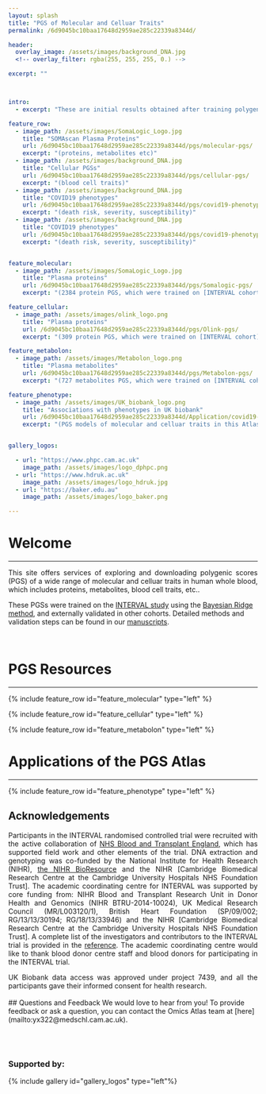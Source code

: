 ```yaml
---
layout: splash
title: "PGS of Molecular and Celluar Traits"
permalink: /6d9045bc10baa17648d2959ae285c22339a8344d/

header:
  overlay_image: /assets/images/background_DNA.jpg
  <!-- overlay_filter: rgba(255, 255, 255, 0.) -->

excerpt: ""



intro:
  - excerpt: "These are initial results obtained after training polygenic scores (PGSs) on the INTERVAL dataset and testing them on UK Biobank."

feature_row:
  - image_path: /assets/images/SomaLogic_Logo.jpg
    title: "SOMAscan Plasma Proteins"
    url: /6d9045bc10baa17648d2959ae285c22339a8344d/pgs/molecular-pgs/
    excerpt: "(proteins, metabolites etc)"
  - image_path: /assets/images/background_DNA.jpg
    title: "Cellular PGSs"
    url: /6d9045bc10baa17648d2959ae285c22339a8344d/pgs/cellular-pgs/
    excerpt: "(blood cell traits)"
  - image_path: /assets/images/background_DNA.jpg
    title: "COVID19 phenotypes"
    url: /6d9045bc10baa17648d2959ae285c22339a8344d/pgs/covid19-phenotype/
    excerpt: "(death risk, severity, susceptibility)"
  - image_path: /assets/images/background_DNA.jpg
    title: "COVID19 phenotypes"
    url: /6d9045bc10baa17648d2959ae285c22339a8344d/pgs/covid19-phenotype/
    excerpt: "(death risk, severity, susceptibility)"


feature_molecular:
  - image_path: /assets/images/SomaLogic_Logo.jpg
    title: "Plasma proteins"
    url: /6d9045bc10baa17648d2959ae285c22339a8344d/pgs/Somalogic-pgs/
    excerpt: "(2384 protein PGS, which were trained on [INTERVAL cohort](https://www.intervalstudy.org.uk/) and externally validated on [FENLAND cohort](https://www.mrc-epid.cam.ac.uk/research/studies/fenland/))"

feature_cellular:
  - image_path: /assets/images/olink_logo.png
    title: "Plasma proteins"
    url: /6d9045bc10baa17648d2959ae285c22339a8344d/pgs/Olink-pgs/
    excerpt: "(309 protein PGS, which were trained on [INTERVAL cohort](https://www.intervalstudy.org.uk/) and externally validated on [NSPHS cohort](https://pubmed.ncbi.nlm.nih.gov/20568910/) and [ORCADES cohort](https://www.ed.ac.uk/viking/about-us/our-studies))"

feature_metabolon:
  - image_path: /assets/images/Metabolon_logo.png
    title: "Plasma metabolites"
    url: /6d9045bc10baa17648d2959ae285c22339a8344d/pgs/Metabolon-pgs/
    excerpt: "(727 metabolites PGS, which were trained on [INTERVAL cohort Phase 1](https://www.intervalstudy.org.uk/) and validated on INTERVAL cohort Phase 2)"

feature_phenotype:
  - image_path: /assets/images/UK_biobank_logo.png
    title: "Associations with phenotypes in UK biobank"
    url: /6d9045bc10baa17648d2959ae285c22339a8344d/Application/covid19-phenotypes/
    excerpt: "(PGS models of molecular and celluar traits in this Atlas were applied to calculate PGSs of these traits of [UK biobank](https://www.ukbiobank.ac.uk/) samples (white british), which were then used to test associations with various other complex phenotypes)"


gallery_logos:

  - url: "https://www.phpc.cam.ac.uk"
    image_path: /assets/images/logo_dphpc.png
  - url: "https://www.hdruk.ac.uk"
    image_path: /assets/images/logo_hdruk.jpg
  - url: "https://baker.edu.au"
    image_path: /assets/images/logo_baker.png

---
```


<!-- {% include feature_row id="intro" type="center" %}-->


# Welcome
---
<div style="text-align: justify"> 
<p>
This site offers services of exploring and downloading polygenic scores (PGS) of a wide range of molecular and celluar traits in human whole blood, which includes proteins, metabolites, blood cell traits, etc..
</p>
</div>


These PGSs were trained on the [INTERVAL study](https://www.intervalstudy.org.uk/) using the [Bayesian Ridge method](https://scikit-learn.org/stable/auto_examples/linear_model/plot_bayesian_ridge.html), and externally validated in other cohorts. Detailed methods and validation steps can be found in our [manuscripts](https://www.biorxiv.org/content/10.1101/2020.02.17.952788v1).    


<br/>



<!-- {% include feature_row %} -->





# PGS Resources
---

{% include feature_row id="feature_molecular" type="left" %}

{% include feature_row id="feature_cellular" type="left" %}

{% include feature_row id="feature_metabolon" type="left" %}
<br/>




# Applications of the PGS Atlas
---
{% include feature_row id="feature_phenotype" type="left" %}
<br/>

## Acknowledgements
<div style="text-align: justify"> 
<p>Participants in the INTERVAL randomised controlled trial were recruited with the active collaboration of <a href="http://www.nhsbt.nhs.uk">NHS Blood and Transplant England</a>, which has supported field work and other elements of the trial. DNA extraction and genotyping was co-funded by the National Institute for Health Research (NIHR), <a href="http://bioresource.nihr.ac.uk">the NIHR BioResource</a> and the NIHR [Cambridge Biomedical Research Centre at the Cambridge University Hospitals NHS Foundation Trust]. The academic coordinating centre for INTERVAL was supported by core funding from: NIHR Blood and Transplant Research Unit in Donor Health and Genomics (NIHR BTRU-2014-10024), UK Medical Research Council (MR/L003120/1), British Heart Foundation (SP/09/002; RG/13/13/30194; RG/18/13/33946) and the NIHR [Cambridge Biomedical Research Centre at the Cambridge University Hospitals NHS Foundation Trust]. A complete list of the investigators and contributors to the INTERVAL trial is provided in the <a href="https://pubmed.ncbi.nlm.nih.gov/28941948/">reference</a>. The academic coordinating centre would like to thank blood donor centre staff and blood donors for participating in the INTERVAL trial.</p>
</div>

<div style="text-align: justify"> 
UK Biobank data access was approved under project 7439, and all the participants gave their informed consent for health research.
</div>

<br/>
## Questions and Feedback
We would love to hear from you! To provide feedback or ask a question, you can contact the Omics Atlas team at [here](mailto:yx322@medschl.cam.ac.uk).









<br/><br/>
### Supported by:

{% include gallery id="gallery_logos" type="left"%}
